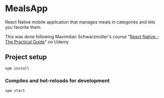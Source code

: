 # MealsApp
React Native mobile application that manages meals in categories and lets you favorite them <br />

This was done following Maximilian Schwarzmüller's course "[React Native - The Practical Guide](https://www.udemy.com/course/react-native-the-practical-guide/)" on Udemy

## Project setup
```
npm install
```

### Compiles and hot-reloads for development
```
npm start
```
